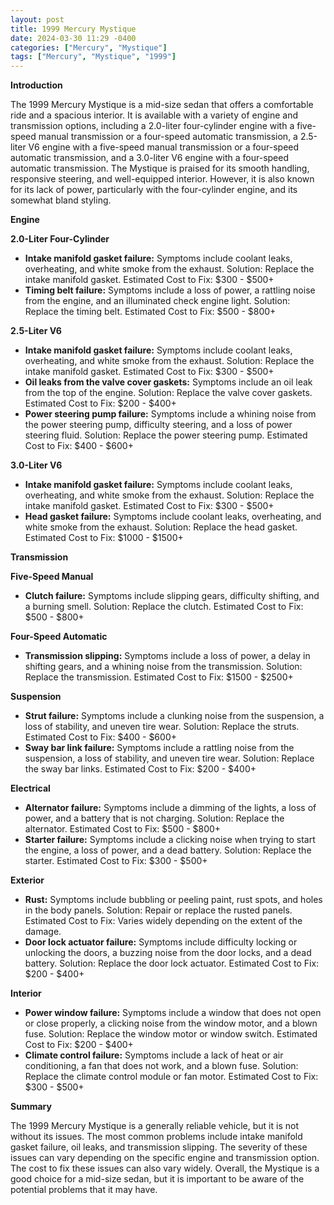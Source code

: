 ```yaml
---
layout: post
title: 1999 Mercury Mystique
date: 2024-03-30 11:29 -0400
categories: ["Mercury", "Mystique"]
tags: ["Mercury", "Mystique", "1999"]
---
```

**Introduction**

The 1999 Mercury Mystique is a mid-size sedan that offers a comfortable ride and a spacious interior. It is available with a variety of engine and transmission options, including a 2.0-liter four-cylinder engine with a five-speed manual transmission or a four-speed automatic transmission, a 2.5-liter V6 engine with a five-speed manual transmission or a four-speed automatic transmission, and a 3.0-liter V6 engine with a four-speed automatic transmission. The Mystique is praised for its smooth handling, responsive steering, and well-equipped interior. However, it is also known for its lack of power, particularly with the four-cylinder engine, and its somewhat bland styling.

**Engine**

**2.0-Liter Four-Cylinder**

* **Intake manifold gasket failure:** Symptoms include coolant leaks, overheating, and white smoke from the exhaust. Solution: Replace the intake manifold gasket. Estimated Cost to Fix: $300 - $500+
* **Timing belt failure:** Symptoms include a loss of power, a rattling noise from the engine, and an illuminated check engine light. Solution: Replace the timing belt. Estimated Cost to Fix: $500 - $800+

**2.5-Liter V6**

* **Intake manifold gasket failure:** Symptoms include coolant leaks, overheating, and white smoke from the exhaust. Solution: Replace the intake manifold gasket. Estimated Cost to Fix: $300 - $500+
* **Oil leaks from the valve cover gaskets:** Symptoms include an oil leak from the top of the engine. Solution: Replace the valve cover gaskets. Estimated Cost to Fix: $200 - $400+
* **Power steering pump failure:** Symptoms include a whining noise from the power steering pump, difficulty steering, and a loss of power steering fluid. Solution: Replace the power steering pump. Estimated Cost to Fix: $400 - $600+

**3.0-Liter V6**

* **Intake manifold gasket failure:** Symptoms include coolant leaks, overheating, and white smoke from the exhaust. Solution: Replace the intake manifold gasket. Estimated Cost to Fix: $300 - $500+
* **Head gasket failure:** Symptoms include coolant leaks, overheating, and white smoke from the exhaust. Solution: Replace the head gasket. Estimated Cost to Fix: $1000 - $1500+

**Transmission**

**Five-Speed Manual**

* **Clutch failure:** Symptoms include slipping gears, difficulty shifting, and a burning smell. Solution: Replace the clutch. Estimated Cost to Fix: $500 - $800+

**Four-Speed Automatic**

* **Transmission slipping:** Symptoms include a loss of power, a delay in shifting gears, and a whining noise from the transmission. Solution: Replace the transmission. Estimated Cost to Fix: $1500 - $2500+

**Suspension**

* **Strut failure:** Symptoms include a clunking noise from the suspension, a loss of stability, and uneven tire wear. Solution: Replace the struts. Estimated Cost to Fix: $400 - $600+
* **Sway bar link failure:** Symptoms include a rattling noise from the suspension, a loss of stability, and uneven tire wear. Solution: Replace the sway bar links. Estimated Cost to Fix: $200 - $400+

**Electrical**

* **Alternator failure:** Symptoms include a dimming of the lights, a loss of power, and a battery that is not charging. Solution: Replace the alternator. Estimated Cost to Fix: $500 - $800+
* **Starter failure:** Symptoms include a clicking noise when trying to start the engine, a loss of power, and a dead battery. Solution: Replace the starter. Estimated Cost to Fix: $300 - $500+

**Exterior**

* **Rust:** Symptoms include bubbling or peeling paint, rust spots, and holes in the body panels. Solution: Repair or replace the rusted panels. Estimated Cost to Fix: Varies widely depending on the extent of the damage.
* **Door lock actuator failure:** Symptoms include difficulty locking or unlocking the doors, a buzzing noise from the door locks, and a dead battery. Solution: Replace the door lock actuator. Estimated Cost to Fix: $200 - $400+

**Interior**

* **Power window failure:** Symptoms include a window that does not open or close properly, a clicking noise from the window motor, and a blown fuse. Solution: Replace the window motor or window switch. Estimated Cost to Fix: $200 - $400+
* **Climate control failure:** Symptoms include a lack of heat or air conditioning, a fan that does not work, and a blown fuse. Solution: Replace the climate control module or fan motor. Estimated Cost to Fix: $300 - $500+

**Summary**

The 1999 Mercury Mystique is a generally reliable vehicle, but it is not without its issues. The most common problems include intake manifold gasket failure, oil leaks, and transmission slipping. The severity of these issues can vary depending on the specific engine and transmission option. The cost to fix these issues can also vary widely. Overall, the Mystique is a good choice for a mid-size sedan, but it is important to be aware of the potential problems that it may have.
